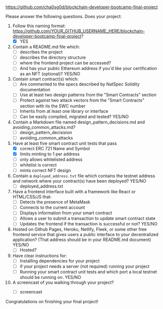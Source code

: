 https://github.com/cha0sg0d/blockchain-developer-bootcamp-final-project

Please answer the following questions. Does your project:

1. Follow this naming format: https://github.com/YOUR_GITHUB_USERNAME_HERE/blockchain-developer-bootcamp-final-project? 
    - [x] YES

2. Contain a README.md file which:
    - [ ] describes the project
    - [ ] describes the directory structure
    - [ ] where the frontend project can be accessed? 
    - [ ] And has your public Ethereum address if you'd like your certification as an NFT (optional)? YES/NO

3. Contain smart contract(s) which:
    - [ ] Are commented to the specs described by NatSpec Solidity documentation
    - [ ] Use at least two design patterns from the "Smart Contracts" section
    - [ ] Protect against two attack vectors from the "Smart Contracts" section with its the SWC number
    - [ ] Inherits from at least one library or interface
    - [ ] Can be easily compiled, migrated and tested? YES/NO

4.  Contain a Markdown file named design_pattern_decisions.md and avoiding_common_attacks.md? 
    - [ ] design_pattern_decisision
    - [ ] avoiding_common_attacks

5. Have at least five smart contract unit tests that pass
    - [x] correct ERC 721 Name and Symbol
    - [x] limits minting to 1 per address
    - [ ] only allows whitelisted address
    - [ ] whitelist is correct 
    - [ ] mints correct NFT design

6. Contain a `deployed_address.txt` file which contains the testnet address and network where your contract(s) have been deployed? YES/NO
     - [ ] deployed_address.txt

7. Have a frontend interface built with a framework like React or HTML/CSS/JS that:
    - [ ] Detects the presence of MetaMask
    - [ ] Connects to the current account
    - [ ] Displays information from your smart contract
    - [ ] Allows a user to submit a transaction to update smart contract state
    - [ ] Updates the frontend if the transaction is successful or not? YES/NO

8. Hosted on Github Pages, Heroku, Netlify, Fleek, or some other free frontend service that gives users a public interface to your decentralized application? (That address should be in your README.md document) YES/NO
    - [ ] Hosted? 

9. Have clear instructions for: 
    - [ ] Installing dependencies for your project 
    - [ ] if your project needs a server (not required) running your project
    - [ ] Running your smart contract unit tests and which port a local testnet should be running on. YES/NO

10. A screencast of you walking through your project?
    - [ ] screencast


Congratulations on finishing your final project!